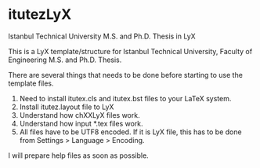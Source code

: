 # itutezLyX
Istanbul Technical University M.S. and Ph.D. Thesis in LyX

This is a LyX template/structure for Istanbul Technical University, Faculty of Engineering M.S. and Ph.D. Thesis.

There are several things that needs to be done before starting to use the template files.

1. Need to install itutex.cls and itutex.bst files to your LaTeX system.
2. Install itutez.layout file to LyX
3. Understand how chXXLyX files work.
4. Understand how input *.tex files work.
5. All files have to be UTF8 encoded. If it is LyX file, this has to be done from Settings > Language > Encoding.

I will prepare help files as soon as possible.
